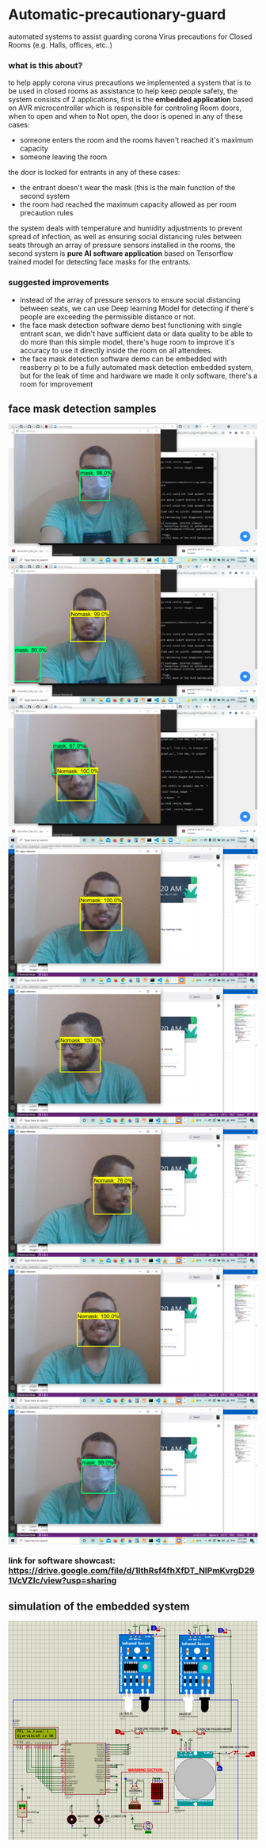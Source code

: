# Automatic-precautionary-guard
automated systems to assist guarding corona Virus precautions for Closed Rooms (e.g. Halls, offices, etc..)

### what is this about?
to help apply corona virus precautions we implemented a system that is to be used in closed rooms as assistance to help keep people safety, the system consists of 2 applications, first is the **embedded application** based on AVR microcontroller which is responsible for controling Room doors, when to open and when to Not open, the door is opened in any of these cases:
* someone enters the room and the rooms haven't reached it's maximum capacity
*  someone leaving the room

the door is locked for entrants in any of these cases:
* the entrant doesn't wear the mask (this is the main function of the second system
* the room had reached the maximum capacity allowed as per room precaution rules

the system deals with temperature and humidity adjustments to prevent spread of infection, as well as ensuring social distancing rules between seats through an array of pressure sensors installed in the rooms, the second system is **pure AI software application** based on Tensorflow trained model for detecting face masks for the entrants.


### suggested improvements
* instead of the array of pressure sensors to ensure social distancing between seats, we can use Deep learning Model for detecting if there's people are exceeding the permissible distance or not.
* the face mask detection software demo best functioning with single entrant scan, we didn't have sufficient data or data quality to be able to do more than this simple model, there's huge room to improve it's accuracy to use it directly inside the room on all attendees.
* the face mask detection software demo can be embedded with reasberry pi to be a fully automated mask detection embedded system, but for the leak of time and hardware we made it only software, there's a room for improvement


## face mask detection samples


<img align="center" src="screenshots/Screenshot (157).png">
<img align="center" src="screenshots/Screenshot (158).png">
<img align="center" src="screenshots/Screenshot (159).png">
<img align="center" src="screenshots/Screenshot (160).png">
<img align="center" src="screenshots/Screenshot (161).png">
<img align="center" src="screenshots/Screenshot (162).png">
<img align="center" src="screenshots/Screenshot (163).png">
<img align="center" src="screenshots/Screenshot (164).png">


### link for software showcast: <a>https://drive.google.com/file/d/1IthRsf4fhXfDT_NlPmKvrgD291VcVZIc/view?usp=sharing</a>


## simulation of the embedded system


<img align="center" src="screenshots/Screenshot (171).png">